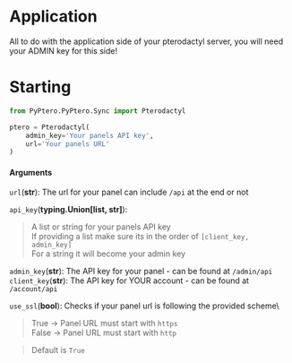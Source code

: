 # Application

All to do with the application side of your pterodactyl server, you will need your ADMIN key for this side!

# Starting
```py
from PyPtero.PyPtero.Sync import Pterodactyl

ptero = Pterodactyl(
    admin_key='Your panels API key',
    url='Your panels URL'
)
```
    
#### Arguments
`url`(**str**): The url for your panel can include `/api` at the end or not

`api_key`(**typing.Union[list, str]**):
> A list or string for your panels API key\
> If providing a list make sure its in the order of `[client_key, admin_key]`\
> For a string it will become your admin key
    
`admin_key`(**str**): The API key for your panel - can be found at `/admin/api`\
`client_key`(**str**): The API key for YOUR account - can be found at `/account/api`

`use_ssl`(**bool**): Checks if your panel url is following the provided scheme\
> True -> Panel URL must start with `https`\
> False -> Panel URL must start with `http`
               
> Default is `True`
